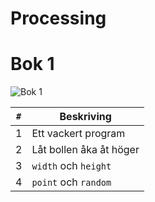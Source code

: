 # Processing
# Bok 1

![Bok 1](framsida_1.png)

`#`|Beskriving
---|---
1  |Ett vackert program
2  |Låt bollen åka åt höger
3  |`width` och `height`
4  |`point` och `random`
